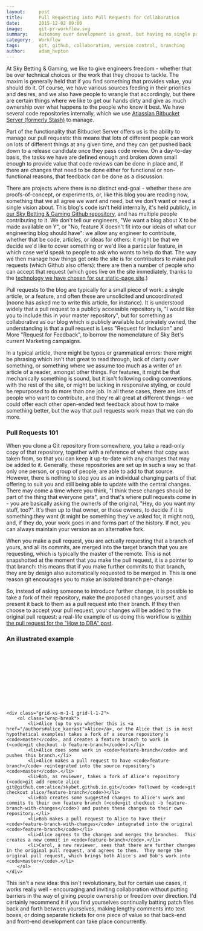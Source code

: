 ```yaml
---
layout:     post
title:      Pull Requesting into Pull Requests for Collaboration
date:       2015-12-02 09:00
image:      git-pr-workflow.svg
summary:    Autonomy over development is great, but having no single project owner can bring its own problems.  One workflow to help with this is to pull request a pull request.
category:   Workflow
tags:       git, github, collaboration, version control, branching
author:     adam_hepton
---
```


At Sky Betting & Gaming, we like to give engineers freedom - whether that be over technical choices or the work that they choose to tackle.  The maxim is generally held that if you find something that provides value, you should do it.  Of course, we have various sources feeding in their priorities and desires, and we also have people to wrangle that accordingly, but there are certain things where we like to get our hands dirty and give as much ownership over what happens to the people who know it best.  We have several code repositories internally, which we use [Atlassian Bitbucket Server (formerly Stash)][bitbucket] to manage.

Part of the functionality that Bitbucket Server offers us is the ability to manage our pull requests: this means that lots of different people can work on lots of different things at any given time, and they can get pushed back down to a release candidate once they pass code review.  On a day-to-day basis, the tasks we have are defined enough and broken down small enough to provide value that code reviews can be done in place and, if there are changes that need to be done either for functional or non-functional reasons, that feedback can be done as a discussion.

There are projects where there is no distinct end-goal - whether these are proofs-of-concept, or experiments, or, like this blog you are reading now, something that we all agree we want and need, but we don't want or need a single vision about.  This blog's code isn't held internally, it's held publicly, in [our Sky Betting & Gaming Github repository][github], and has multiple people contributing to it.  We don't tell our engineers, "We want a blog about X to be made available on Y", or "No, feature X doesn't fit into our ideas of what our engineering blog should have": we allow any engineer to contribute, whether that be code, articles, or ideas for others: it might be that we decide we'd like to cover something or we'd like a particular feature, in which case we'd speak to people to ask who wants to help do that. The way we then manage how things get onto the site is for contributors to make pull requests (which Github also offers): there are then a number of people who can accept that request (which goes live on the site immediately, thanks to the [technology we have chosen for our static-page site][jekyll].)

Pull requests to the blog are typically for a small piece of work: a single article, or a feature, and often these are unsolicited and uncoordinated (noone has asked me to write this article, for instance).  It is understood widely that a pull request to a publicly accessible repository is, "I would like you to include this in your master repository", but for something as collaborative as our blog which is publicly available but privately owned, the understanding is that a pull request is Less "Request for Inclusion" and More "Request for Feedback", to borrow the nomenclature of Sky Bet's current Marketing campaigns.

In a typical article, there might be typos or grammatical errors: there might be phrasing which isn't that great to read through, lack of clarity over something, or something where we assume too much as a writer of an article of a reader, amongst other things.  For features, it might be that mechanically something is sound, but it isn't following coding conventions with the rest of the site, or might be lacking in responsive styling, or could be repurposed to do more than one job.  In all these cases, there are lots of people who want to contribute, and they're all great at different things - we could offer each other open-ended text feedback about how to make something better, but the way that pull requests work mean that we can do more.

### Pull Requests 101

When you clone a Git repository from somewhere, you take a read-only copy of that repository, together with a reference of where that copy was taken from, so that you can keep it up-to-date with any changes that may be added to it.  Generally, these repositories are set up in such a way so that only one person, or group of people, are able to add to that source.  However, there is nothing to stop you as an individual changing parts of that offering to suit you and still being able to update with the central changes.  There may come a time where you think, "I think these changes should be part of the thing that everyone gets", and that's where pull requests come in - you are basically asking the owner/s of the original, "Hey, do you want my stuff, too?".  It's then up to that owner, or those owners, to decide if it is something they want (it might be something they've asked for, it might not), and, if they do, your work goes in and forms part of the history.  If not, you can always maintain your version as an alternative fork.

When you make a pull request, you are actually requesting that a branch of yours, and all its commits, are merged into the target branch that you are requesting, which is typically the master of the remote.  This is not snapshotted at the moment that you make the pull request, it is a pointer to that branch: this means that if you make further commits to that branch, they are by design also automatically requested to be merged in.  This is one reason git encourages you to make an isolated branch per-change.

So, instead of asking someone to introduce further change, it is possible to take a fork of their repository, make the proposed changes yourself, and present it back to them as a pull request into their branch.  If they then choose to accept your pull request, your changes will be added to the original pull request: a real-life example of us doing this workflow is [within the pull request for the "How to DBA" post][pull-request].

### An illustrated example

<div class="grid">
    <div class="grid-xs-m-1-1 grid-l-1-2 svg-holder">
        <svg class="git-pr-workflow" version="1.1" xmlns="http://www.w3.org/2000/svg" xmlns:xlink="http://www.w3.org/1999/xlink">
            <use xlink:href="/images/git-pr-workflow.svg#git-pr-workflow"></use>
        </svg>
    </div>

    <div class="grid-xs-m-1-1 grid-l-1-2">
        <ol class="wrap-break">
            <li>Alice (up to you whether this is <a href="/authors#alice_kaerast">Alice</a>, or the Alice that is in most hypothetical examples) takes a fork of a source repository's <code>master</code>, and creates a feature branch to work in (<code>git checkout -b feature-branch</code>).</li>
            <li>Alice does some work in <code>feature-branch</code> and pushes this branch.</li>
            <li>Alice makes a pull request to have <code>feature-branch</code> reintegrated into the source repository's <code>master</code>.</li>
            <li>Bob, as reviewer, takes a fork of Alice's repository (<code>git add remote alice git@github.com:alice/skybet.github.io.git</code> followed by <code>git checkout alice/feature-branch</code>)</li>
            <li>Bob creates some suggested changes to Alice's work and commits to their own feature branch (<code>git checkout -b feature-branch-with-changes</code>) and pushes these changes to their own repository.</li>
            <li>Bob makes a pull request to Alice to have their <code>feature-branch-with-changes</code> integrated into the original <code>feature-branch</code></li>
            <li>Alice agrees to the changes and merges the branches.  This creates a new commit in <code>feature-branch</code>.</li>
            <li>Carol, a new reviewer, sees that there are further changes in the original pull request, and agrees to them.  They merge the original pull request, which brings both Alice's and Bob's work into <code>master</code>.</li>
        </ol>
    </div>
</div>

This isn't a new idea: this isn't revolutionary, but for certain use cases, it works really well - encouraging and inviting collaboration without putting barriers in the way of giving people ownership or freedom over direction.  I'd certainly recommend it if you find yourselves continually batting patch files back and forth between yourselves, making lengthy comments into text boxes, or doing separate tickets for one piece of value so that back-end and front-end development can take place concurrently.

[bitbucket]: https://www.atlassian.com/software/bitbucket/server
[github]: https://github.com/skybet/skybet.github.io
[jekyll]: https://jekyllrb.com
[pull-request]: https://github.com/skybet/skybet.github.io/pull/32
